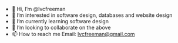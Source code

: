 - 👋 Hi, I’m @lvcfreeman
- 👀 I’m interested in software design, databases and website design
- 🌱 I’m currently learning software design
- 💞️ I’m looking to collaborate on the above
- 📫 How to reach me Email: lvcfreeman@gmail.com

<!---
lvcfreeman/lvcfreeman is a ✨ special ✨ repository because its `README.md` (this file) appears on your GitHub profile.
You can click the Preview link to take a look at your changes.
--->
